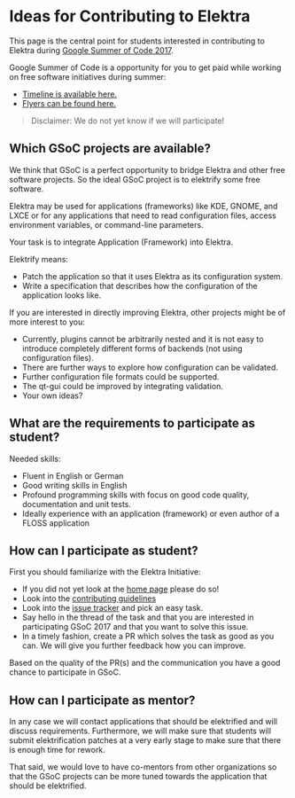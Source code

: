 # Ideas for Contributing to Elektra #

This page is the central point for students interested in contributing to Elektra during
[Google Summer of Code 2017](https://summerofcode.withgoogle.com).

Google Summer of Code is a opportunity for you to get paid while working on free software
initiatives during summer:

- [Timeline is available here.](https://developers.google.com/open-source/gsoc/timeline)
- [Flyers can be found here.](https://developers.google.com/open-source/gsoc/resources/media)

> Disclaimer: We do not yet know if we will participate!


## Which GSoC projects are available? ##

We think that GSoC is a perfect opportunity to bridge Elektra and other free
software projects. So the ideal GSoC project is to elektrify some free software.

Elektra may be used for applications (frameworks) like KDE, GNOME,
and LXCE or for any applications that need to read configuration files,
access environment variables, or command-line parameters.

Your task is to integrate Application (Framework) into Elektra.

Elektrify means:

- Patch the application so that it uses Elektra as its configuration system.
- Write a specification that describes how the configuration of the application
  looks like.

If you are interested in directly improving Elektra, other projects might be of
more interest to you:

- Currently, plugins cannot be arbitrarily nested and it is not easy to introduce
  completely different forms of backends (not using configuration files).
- There are further ways to explore how configuration can be validated.
- Further configuration file formats could be supported.
- The qt-gui could be improved by integrating validation.
- Your own ideas?


## What are the requirements to participate as student? ##

Needed skills:

- Fluent in English or German
- Good writing skills in English
- Profound programming skills with focus on good code quality, documentation and unit tests.
- Ideally experience with an application (framework) or even author of a FLOSS application


## How can I participate as student? ##

First you should familiarize with the Elektra Initiative:

- If you did not yet look at the [home page](https://www.libelektra.org/) please do so!
- Look into the [contributing guidelines](/.github/CONTRIBUTING.md)
- Look into the [issue tracker](https://issues.libelektra.org/) and pick an easy task.
- Say hello in the thread of the task and that you are interested in participating
  GSoC 2017 and that you want to solve this issue.
- In a timely fashion, create a PR which solves the task as good as you can.
  We will give you further feedback how you can improve.

Based on the quality of the PR(s) and the communication you have a good chance
to participate in GSoC.


## How can I participate as mentor? ##

In any case we will contact applications that should be elektrified and will
discuss requirements. Furthermore, we will make sure that students will submit
elektrification patches at a very early stage to make sure that there is enough
time for rework.

That said, we would love to have co-mentors from other organizations so that the GSoC projects
can be more tuned towards the application that should be elektrified.

